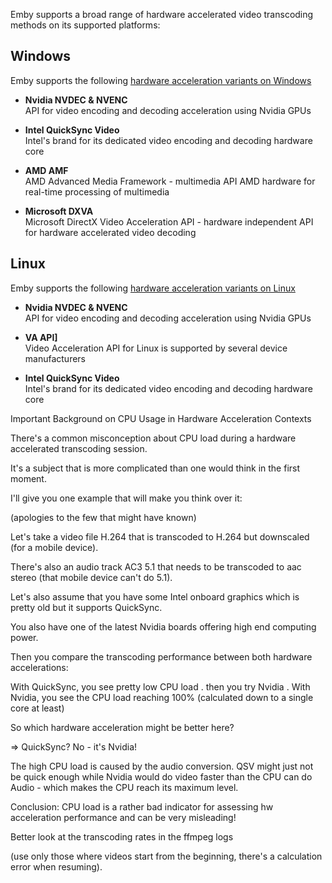 Emby supports a broad range of hardware accelerated video transcoding methods on its supported platforms:
 
## Windows

Emby supports the following [hardware acceleration variants on Windows](Hardware_Acceleration_Windows)

- **Nvidia NVDEC & NVENC**  
API for video encoding and decoding acceleration using Nvidia GPUs

- **Intel QuickSync Video**  
 Intel's brand for its dedicated video encoding and decoding hardware 
 core

- **AMD AMF**  
 AMD Advanced Media Framework - multimedia API  AMD hardware for 
 real-time processing of multimedia

- **Microsoft DXVA**  
 Microsoft DirectX Video Acceleration API - hardware independent API 
 for hardware accelerated video decoding

## Linux

Emby supports the following [hardware acceleration variants on Linux](Hardware_Acceleration_Linux)

- **Nvidia NVDEC & NVENC**  
API for video encoding and decoding acceleration using Nvidia GPUs

- **VA API]**  
Video Acceleration API for Linux is supported by several device manufacturers

- **Intel QuickSync Video**  
 Intel's brand for its dedicated video encoding and decoding hardware 
 core


Important Background on CPU Usage in Hardware Acceleration Contexts

 

There's a common misconception about CPU load during a hardware accelerated transcoding session.

It's a subject that is more complicated than one would think in the first moment.

 

I'll give you one example that will make you think over it:

(apologies to the few that might have known)

 

Let's take a video file H.264 that is transcoded to H.264 but downscaled (for a mobile device).

There's also an audio track AC3 5.1 that needs to be transcoded to aac stereo (that mobile device can't do 5.1).

 

Let's also assume that you have some Intel onboard graphics which is pretty old but it supports QuickSync.

You also have one of the latest Nvidia boards offering high end computing power.

 

 

Then you compare the transcoding performance between both hardware accelerations:

With QuickSync, you see pretty low CPU load
.
then you try Nvidia
.
With Nvidia, you see the CPU load reaching 100% (calculated down to a single core at least)
 

So which hardware acceleration might be better here?

 

=> QuickSync? No - it's Nvidia!

 

The high CPU load is caused by the audio conversion. QSV might just not be quick enough while Nvidia would do video faster than the CPU can do Audio - which makes the CPU reach its maximum level.

 

Conclusion: CPU load is a rather bad indicator for assessing hw acceleration performance and can be very misleading!

 

Better look at the transcoding rates in the ffmpeg logs

(use only those where videos start from the beginning, there's a calculation error when resuming).